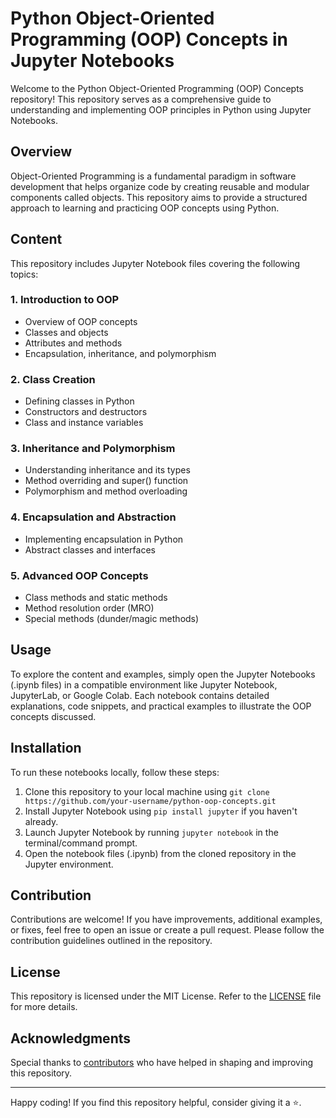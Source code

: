 # Python Object-Oriented Programming (OOP) Concepts in Jupyter Notebooks

Welcome to the Python Object-Oriented Programming (OOP) Concepts repository! This repository serves as a comprehensive guide to understanding and implementing OOP principles in Python using Jupyter Notebooks.

## Overview

Object-Oriented Programming is a fundamental paradigm in software development that helps organize code by creating reusable and modular components called objects. This repository aims to provide a structured approach to learning and practicing OOP concepts using Python.

## Content

This repository includes Jupyter Notebook files covering the following topics:

### 1. Introduction to OOP
- Overview of OOP concepts
- Classes and objects
- Attributes and methods
- Encapsulation, inheritance, and polymorphism

### 2. Class Creation
- Defining classes in Python
- Constructors and destructors
- Class and instance variables

### 3. Inheritance and Polymorphism
- Understanding inheritance and its types
- Method overriding and super() function
- Polymorphism and method overloading

### 4. Encapsulation and Abstraction
- Implementing encapsulation in Python
- Abstract classes and interfaces

### 5. Advanced OOP Concepts
- Class methods and static methods
- Method resolution order (MRO)
- Special methods (dunder/magic methods)

## Usage

To explore the content and examples, simply open the Jupyter Notebooks (.ipynb files) in a compatible environment like Jupyter Notebook, JupyterLab, or Google Colab. Each notebook contains detailed explanations, code snippets, and practical examples to illustrate the OOP concepts discussed.

## Installation

To run these notebooks locally, follow these steps:
1. Clone this repository to your local machine using `git clone https://github.com/your-username/python-oop-concepts.git`
2. Install Jupyter Notebook using `pip install jupyter` if you haven't already.
3. Launch Jupyter Notebook by running `jupyter notebook` in the terminal/command prompt.
4. Open the notebook files (.ipynb) from the cloned repository in the Jupyter environment.

## Contribution

Contributions are welcome! If you have improvements, additional examples, or fixes, feel free to open an issue or create a pull request. Please follow the contribution guidelines outlined in the repository.

## License

This repository is licensed under the MIT License. Refer to the [LICENSE](LICENSE) file for more details.

## Acknowledgments

Special thanks to [contributors](CONTRIBUTORS.md) who have helped in shaping and improving this repository.

---

Happy coding! If you find this repository helpful, consider giving it a ⭐️.

